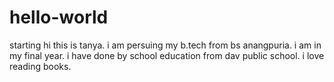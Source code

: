 # hello-world
starting
hi this is tanya. i am persuing my b.tech from bs anangpuria. i am in my final year. i have done by school education from dav public school.
i love reading books.
